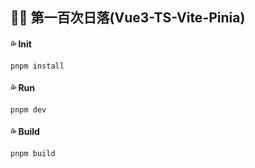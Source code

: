 ## :blue_heart::blue_heart:  第一百次日落(Vue3-TS-Vite-Pinia)

#### :sweat_drops: Init

```ABAP
pnpm install
```

#### :sweat_drops:  Run

```ABAP
pnpm dev
```

#### :sweat_drops:  Build

```ABAP
pnpm build
```

